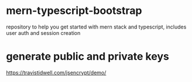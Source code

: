 
# mern-typescript-bootstrap
repository to help you get started with mern stack and typescript, includes user auth and session creation

# generate public and private keys 
https://travistidwell.com/jsencrypt/demo/
